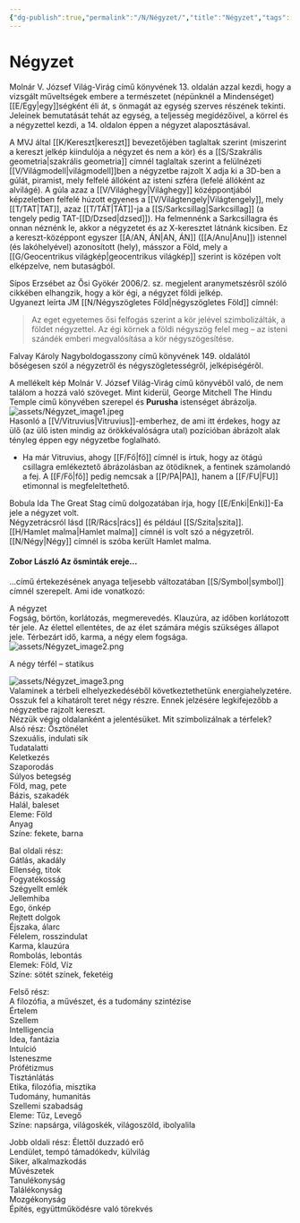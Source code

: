 ```yaml
---
{"dg-publish":true,"permalink":"/N/Négyzet/","title":"Négyzet","tags":["dg_uploaded"],"created":"2023-10-26T05:19","updated":"2023-11-25T11:20"}
---
```



# Négyzet

Molnár V. József Világ-Virág című könyvének 13. oldalán azzal kezdi, hogy a vizsgált műveltségek embere a természetet (népünknél a Mindenséget) [[E/Egy\|egy]]ségként éli át, s önmagát az egység szerves részének tekinti. Jeleinek bemutatását tehát az egység, a teljesség megidézőivel, a körrel és a négyzettel kezdi, a 14. oldalon éppen a négyzet alaposztásával.  

A MVJ által [[K/Kereszt\|kereszt]] bevezetőjében taglaltak szerint (miszerint a kereszt jelkép kiindulója a négyzet és nem a kör) és a [[S/Szakrális geometria\|szakrális geometria]] címnél taglaltak szerint a felülnézeti [[V/Világmodell\|világmodell]]ben a négyzetbe rajzolt X adja ki a 3D-ben a gúlát, piramist, mely felfelé állóként az isteni szféra (lefelé állóként az alvilágé). A gúla azaz a [[V/Világhegy\|Világhegy]] középpontjából képzeletben felfelé húzott egyenes a [[V/Világtengely\|Világtengely]], mely [[T/TAT\|TAT]], azaz [[T/TÁT\|TÁT]]-ja a [[S/Sarkcsillag\|Sarkcsillag]] (a tengely pedig TAT-[[D/Dzsed\|dzsed]]). Ha felmennénk a Sarkcsillagra és onnan néznénk le, akkor a négyzetet és az X-keresztet látnánk kicsiben. Ez a kereszt-középpont egyszer [[A/AN, ÁN\|AN, ÁN]] ([[A/Anu\|Anu]]) istennel (és lakóhelyével) azonosított (hely), másszor a Föld, mely a [[G/Geocentrikus világkép\|geocentrikus világkép]] szerint is középen volt elképzelve, nem butaságból.  

Sípos Erzsébet az Ősi Gyökér 2006/2. sz. megjelent aranymetszésről szóló cikkében elhangzik, hogy a kör égi, a négyzet földi jelkép.  
Ugyanezt leírta JM [[N/Négyszögletes Föld\|négyszögletes Föld]] címnél:  
> Az eget egyetemes ősi felfogás szerint a kör jelével szimbolizálták, a földet négyzettel. Az égi körnek a földi négyszög felel meg – az isteni szándék emberi megvalósítása a kör négyszögesítése.  

Falvay Károly Nagyboldogasszony című könyvének 149. oldalától bőségesen szól a négyzetről és négyszögletességről, jelképiségéről.  

A mellékelt kép Molnár V. József Világ-Virág című könyvéből való, de nem találom a hozzá való szöveget. Mint kiderül, George Mitchell The Hindu Temple című könyvében szerepel és **Purusha** istenséget ábrázolja.  
![assets/Négyzet_image1.jpeg](/img/user/N/assets/N%C3%A9gyzet_image1.jpeg)  
Hasonló a [[V/Vitruvius\|Vitruvius]]-emberhez, de ami itt érdekes, hogy az ülő (az ülő isten mindig az örökkévalóságra utal) pozícióban ábrázolt alak tényleg éppen egy négyzetbe foglalható.  
- Ha már Vitruvius, ahogy [[F/Fő\|fő]] címnél is írtuk, hogy az ötágú csillagra emlékeztető ábrázolásban az ötödiknek, a fentinek számolandó a fej. A [[F/Fő\|fő]] pedig nemcsak a [[P/PA\|PA]], hanem a [[F/FU\|FU]] etimonnal is megfeleltethető.  

Bobula Ida The Great Stag című dolgozatában írja, hogy [[E/Enki\|Enki]]-Ea jele a négyzet volt.  
Négyzetrácsról lásd [[R/Rács\|rács]] és például [[S/Szita\|szita]].  
[[H/Hamlet malma\|Hamlet malma]] címnél is volt szó a négyzetről. [[N/Négy\|Négy]] címnél is szóba került Hamlet malma.  

#### Zobor László Az ősminták ereje...

...című értekezésének anyaga teljesebb változatában [[S/Symbol\|symbol]] címnél szerepelt. Ami ide vonatkozó:  

A négyzet  
Fogság, börtön, korlátozás, megmerevedés. Klauzúra, az időben korlátozott tér jele. Az élettel ellentétes, de az élet számára mégis szükséges állapot jele. Térbezárt idő, karma, a négy elem fogsága.  
![assets/Négyzet_image2.png](/img/user/N/assets/N%C3%A9gyzet_image2.png)  

A négy térfél – statikus

![assets/Négyzet_image3.png](/img/user/N/assets/N%C3%A9gyzet_image3.png)  
Valaminek a térbeli elhelyezkedéséből következtethetünk energiahelyzetére. Osszuk fel a kihatárolt teret négy részre. Ennek jelzésére legkifejezőbb a négyzetbe rajzolt kereszt.  
Nézzük végig oldalanként a jelentésüket. Mit szimbolizálnak a térfelek?  
Alsó rész:
Ösztönélet  
Szexuális, indulati sík  
Tudatalatti  
Keletkezés  
Szaporodás  
Súlyos betegség  
Föld, mag, pete  
Bázis, szakadék  
Halál, baleset  
Eleme: Föld  
Anyag  
Színe: fekete, barna

Bal oldali rész:  
Gátlás, akadály  
Ellenség, titok  
Fogyatékosság  
Szégyellt emlék  
Jellemhiba  
Ego, önkép  
Rejtett dolgok  
Éjszaka, álarc  
Félelem, rosszindulat  
Karma, klauzúra  
Rombolás, lebontás  
Elemek: Föld, Víz  
Színe: sötét színek, feketéig

Felső rész:  
A filozófia, a művészet, és a tudomány szintézise  
Értelem  
Szellem  
Intelligencia  
Idea, fantázia  
Intuíció  
Isteneszme  
Prófétizmus  
Tisztánlátás  
Etika, filozófia, misztika  
Tudomány, humanitás  
Szellemi szabadság  
Eleme: Tűz, Levegő  
Színe: napsárga, világoskék, világoszöld, ibolyalila

Jobb oldali rész:
Élettől duzzadó erő  
Lendület, tempó támadókedv, külvilág  
Siker, alkalmazkodás  
Művészetek  
Tanulékonyság  
Találékonyság  
Mozgékonyság  
Építés, együttműködésre való törekvés  